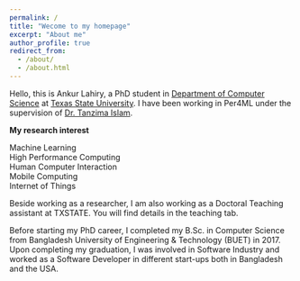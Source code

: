 ```yaml
---
permalink: /
title: "Wecome to my homepage"
excerpt: "About me"
author_profile: true
redirect_from: 
  - /about/
  - /about.html
---
```


Hello, this is Ankur Lahiry, a PhD student in [Department of Computer Science](https://cs.txstate.edu) at [Texas State University](https://www.txst.edu). 
I have been working in Per4ML under the supervision of [Dr. Tanzima Islam](https://www.tanzimaislam.com/home). 

__My research interest__

Machine Learning \
High Performance Computing \
Human Computer Interaction \
Mobile Computing \
Internet of Things 

Beside working as a researcher, I am also working as a Doctoral Teaching assistant at TXSTATE. You will find details in the teaching tab.

Before starting my PhD career, I completed my B.Sc. in Computer Science from Bangladesh University of Engineering & Technology (BUET) in 2017. Upon completing my graduation, I was involved in Software Industry and worked as a Software Developer in different start-ups both in Bangladesh and the USA.
